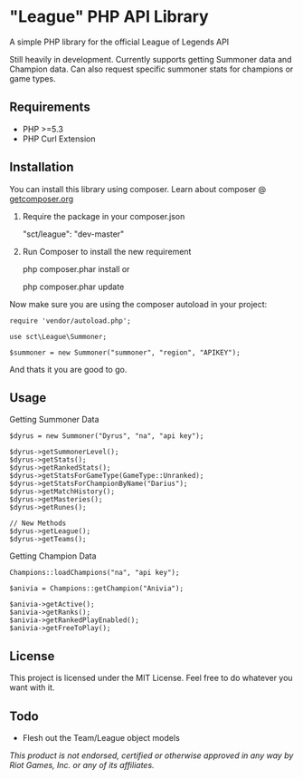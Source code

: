 "League" PHP API Library
======

A simple PHP library for the official League of Legends API

Still heavily in development. Currently supports getting Summoner data and Champion data. Can also request specific summoner stats for champions or game types.

Requirements
---------
* PHP >=5.3
* PHP Curl Extension

Installation
---------
You can install this library using composer. Learn about composer @ [getcomposer.org](http://getcomposer.org/)

1) Require the package in your composer.json

    "sct/league": "dev-master"

2) Run Composer to install the new requirement

    php composer.phar install
or

    php composer.phar update

Now make sure you are using the composer autoload in your project:

    require 'vendor/autoload.php';

    use sct\League\Summoner;

    $summoner = new Summoner("summoner", "region", "APIKEY");

And thats it you are good to go.

Usage
---------

Getting Summoner Data

    $dyrus = new Summoner("Dyrus", "na", "api key");

    $dyrus->getSummonerLevel();
    $dyrus->getStats();
    $dyrus->getRankedStats();
    $dyrus->getStatsForGameType(GameType::Unranked);
    $dyrus->getStatsForChampionByName("Darius");
    $dyrus->getMatchHistory();
    $dyrus->getMasteries();
    $dyrus->getRunes();

    // New Methods
    $dyrus->getLeague();
    $dyrus->getTeams();

Getting Champion Data

    Champions::loadChampions("na", "api key");

    $anivia = Champions::getChampion("Anivia");

    $anivia->getActive();
    $anivia->getRanks();
    $anivia->getRankedPlayEnabled();
    $anivia->getFreeToPlay();


License
---------
This project is licensed under the MIT License. Feel free to do whatever you want with it.

Todo
---------
* Flesh out the Team/League object models

*This product is not endorsed, certified or otherwise approved in any way by Riot Games, Inc. or any of its affiliates.*